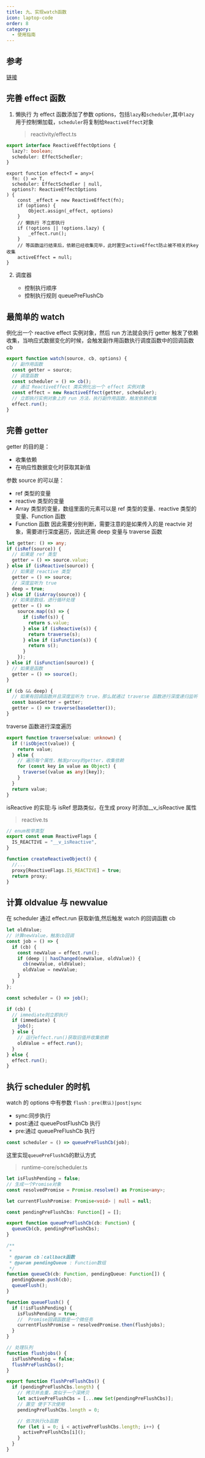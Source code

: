 ```yaml
---
title: 九、实现watch函数
icon: laptop-code
order: 8
category:
  - 使用指南
---
```


## 参考

[链接](https://juejin.cn/post/7098303741278814221)

## 完善 effect 函数

1. 懒执行
   为 effect 函数添加了参数 options，包括`lazy`和`scheduler`,其中`lazy`用于控制懒加载，`scheduler`将复制给`ReactiveEffect`对象
   > reactivity/effect.ts

```ts
export interface ReactiveEffectOptions {
  lazy?: boolean;
  scheduler: EffectSchedler;
}
```

```ts{4,7-9,11-13}
export function effect<T = any>(
  fn: () => T,
  scheduler: EffectSchedler | null,
  options?: ReactiveEffectOptions
) {
    const _effect = new ReactiveEffect(fn);
    if (options) {
        Object.assign(_effect, options)
    }
    // 懒执行 不立即执行
    if (!options || !options.lazy) {
        _effect.run();
    }
    // 等函数运行结束后，依赖已经收集完毕，此时置空activeEffect防止被不相关的key收集
    activeEffect = null;
}
```

2. 调度器

   - 控制执行顺序
   - 控制执行规则
     queuePreFlushCb

## 最简单的 watch

例化出一个 reactive effect 实例对象，然后 run 方法就会执行 getter 触发了依赖收集，当响应式数据变化的时候，会触发副作用函数执行调度函数中的回调函数 cb

```js
export function watch(source, cb, options) {
  // 副作用函数
  const getter = source;
  // 调度函数
  const scheduler = () => cb();
  // 通过 ReactiveEffect 类实例化出一个 effect 实例对象
  const effect = new ReactiveEffect(getter, scheduler);
  // 立即执行实例对象上的 run 方法，执行副作用函数，触发依赖收集
  effect.run();
}
```

## 完善 getter

getter 的目的是：

- 收集依赖
- 在响应性数据变化时获取其新值

参数 source 的可以是：

- ref 类型的变量
- reactive 类型的变量
- Array 类型的变量，数组里面的元素可以是 ref 类型的变量、reactive 类型的变量、Function 函数
- Function 函数
  因此需要分别判断，需要注意的是如果传入的是 reactvie 对象，需要进行深度遍历，因此还需 deep 变量与 traverse 函数

```ts
let getter: () => any;
if (isRef(source)) {
  // 如果是 ref 类型
  getter = () => source.value;
} else if (isReactive(source)) {
  // 如果是 reactive 类型
  getter = () => source;
  // 深度监听为 true
  deep = true;
} else if (isArray(source)) {
  // 如果是数组，进行循环处理
  getter = () =>
    source.map((s) => {
      if (isRef(s)) {
        return s.value;
      } else if (isReactive(s)) {
        return traverse(s);
      } else if (isFunction(s)) {
        return s();
      }
    });
} else if (isFunction(source)) {
  // 如果是函数
  getter = () => source();
}

if (cb && deep) {
  // 如果有回调函数并且深度监听为 true，那么就通过 traverse 函数进行深度递归监听
  const baseGetter = getter;
  getter = () => traverse(baseGetter());
}
```

traverse 函数进行深度遍历

```ts
export function traverse(value: unknown) {
  if (!isObject(value)) {
    return value;
  } else {
    // 遍历每个属性，触发proxy的getter，收集依赖
    for (const key in value as Object) {
      traverse((value as any)[key]);
    }
  }
  return value;
}
```

isReactive 的实现:与 isRef 思路类似，在生成 proxy 时添加\_\_v_isReactive 属性

> reactive.ts

```ts
// enum枚举类型
export const enum ReactiveFlags {
  IS_REACTIVE = "__v_isReactive",
}

function createReactiveObject() {
  //...
  proxy[ReactiveFlags.IS_REACTIVE] = true;
  return proxy;
}
```

## 计算 oldvalue 与 newvalue

在 scheduler 通过 effect.run 获取新值,然后触发 watch 的回调函数 cb

```ts
let oldValue;
// 计算newValue，触发cb回调
const job = () => {
  if (cb) {
    const newValue = effect.run();
    if (deep || hasChanged(newValue, oldValue)) {
      cb(newValue, oldValue);
      oldValue = newValue;
    }
  }
};

const scheduler = () => job();

if (cb) {
  // immediate则立即执行
  if (immediate) {
    job();
  } else {
    // 运行effect.run()获取旧值并收集依赖
    oldValue = effect.run();
  }
} else {
  effect.run();
}
```

## 执行 scheduler 的时机

watch 的 options 中有参数 `flush：pre(默认)|post|sync`

- sync:同步执行
- post:通过 queuePostFlushCb 执行
- pre:通过 queuePreFlushCb 执行

```ts
const scheduler = () => queuePreFlushCb(job);
```

这里实现`queuePreFlushCb`的默认方式

> runtime-core/scheduler.ts

```ts
let isFlushPending = false;
// 生成一个Promise对象
const resolvedPromise = Promise.resolve() as Promise<any>;

let currentFlushPromise: Promise<void> | null = null;

const pendingPreFlushCbs: Function[] = [];

export function queuePreFlushCb(cb: Function) {
  queueCb(cb, pendingPreFlushCbs);
}

/**
 *
 * @param cb：callback函数
 * @param pendingQueue : Function数组
 */
function queueCb(cb: Function, pendingQueue: Function[]) {
  pendingQueue.push(cb);
  queueFlush();
}

function queueFlush() {
  if (!isFlushPending) {
    isFlushPending = true;
    //  Promise回调函数是一个微任务
    currentFlushPromise = resolvedPromise.then(flushjobs);
  }
}

// 处理队列
function flushjobs() {
  isFlushPending = false;
  flushPreFlushCbs();
}

export function flushPreFlushCbs() {
  if (pendingPreFlushCbs.length) {
    // 拷贝并去重，类似于一个深拷贝
    let activePreFlushCbs = [...new Set(pendingPreFlushCbs)];
    // 置空 便于下次使用
    pendingPreFlushCbs.length = 0;

    // 依次执行cb函数
    for (let i = 0; i < activePreFlushCbs.length; i++) {
      activePreFlushCbs[i]();
    }
  }
}
```
